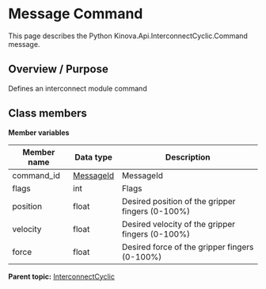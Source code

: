 # Message Command

This page describes the Python Kinova.Api.InterconnectCyclic.Command message.

## Overview / Purpose

Defines an interconnect module command

## Class members

 **Member variables** 

|Member name|Data type|Description|
|-----------|---------|-----------|
|command\_id| [MessageId](msg_InterconnectCyclic_MessageId.md#)|MessageId|
|flags|int|Flags|
|position|float|Desired position of the gripper fingers \(0-100%\)|
|velocity|float|Desired velocity of the gripper fingers \(0-100%\)|
|force|float|Desired force of the gripper fingers \(0-100%\)|

**Parent topic:** [InterconnectCyclic](../references/summary_InterconnectCyclic.md)

